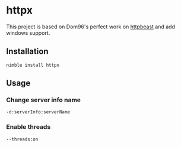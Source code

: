 # httpx
This project is based on Dom96's perfect work on [httpbeast](https://github.com/dom96/httpbeast) and add windows support.

## Installation

```
nimble install httpx
```


## Usage

### Change server info name

```
-d:serverInfo:serverName
```

### Enable threads

```
--threads:on
```
